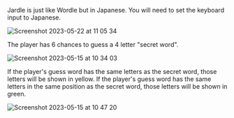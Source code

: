 Jardle is just like Wordle but in Japanese. 
You will need to set the keyboard input to Japanese. 

![Screenshot 2023-05-22 at 11 05 34](https://github.com/taksgarby/Jardle/assets/91882718/56c7eee5-2cdd-4456-b4a3-f66f74b2eb8c)

The player has 6 chances to guess a 4 letter "secret word".

![Screenshot 2023-05-15 at 10 34 03](https://github.com/taksgarby/Jardle/assets/91882718/817160d0-dc21-435f-8a4d-1fe4a6b388fd)

If the player's guess word has the same letters as the secret word, those letters will be shown in yellow. 
If the player's guess word has the same letters in the same position as the secret word, those letters will be shown in green. 

![Screenshot 2023-05-15 at 10 47 20](https://github.com/taksgarby/Jardle/assets/91882718/83e8fc9d-4e11-4041-9f3a-51a2f3a1246d)

